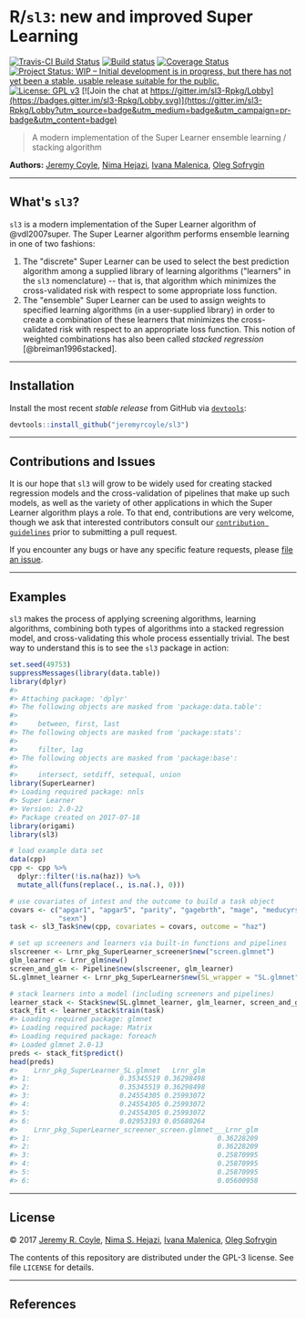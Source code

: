 
<!-- README.md is generated from README.Rmd. Please edit that file -->
R/`sl3`: new and improved Super Learning
========================================

[![Travis-CI Build Status](https://travis-ci.org/jeremyrcoyle/sl3.svg?branch=master)](https://travis-ci.org/jeremyrcoyle/sl3) [![Build status](https://ci.appveyor.com/api/projects/status/25reu5wdhrwj9qgy?svg=true)](https://ci.appveyor.com/project/jeremyrcoyle/sl3) [![Coverage Status](https://img.shields.io/codecov/c/github/jeremyrcoyle/sl3/master.svg)](https://codecov.io/github/jeremyrcoyle/sl3?branch=master) [![Project Status: WIP – Initial development is in progress, but there has not yet been a stable, usable release suitable for the public.](http://www.repostatus.org/badges/latest/wip.svg)](http://www.repostatus.org/#wip) [![License: GPL v3](https://img.shields.io/badge/License-GPL%20v3-blue.svg)](http://www.gnu.org/licenses/gpl-3.0) [![Join the chat at https://gitter.im/sl3-Rpkg/Lobby](https://badges.gitter.im/sl3-Rpkg/Lobby.svg)](https://gitter.im/sl3-Rpkg/Lobby?utm_source=badge&utm_medium=badge&utm_campaign=pr-badge&utm_content=badge)

> A modern implementation of the Super Learner ensemble learning / stacking algorithm

**Authors:** [Jeremy Coyle](https://github.com/jeremyrcoyle), [Nima Hejazi](https://github.com/nhejazi), [Ivana Malenica](https://github.com/podTockom), [Oleg Sofrygin](https://github.com/osofr)

------------------------------------------------------------------------

What's `sl3`?
-------------

`sl3` is a modern implementation of the Super Learner algorithm of @vdl2007super. The Super Learner algorithm performs ensemble learning in one of two fashions:

1.  The "discrete" Super Learner can be used to select the best prediction algorithm among a supplied library of learning algorithms ("learners" in the `sl3` nomenclature) -- that is, that algorithm which minimizes the cross-validated risk with respect to some appropriate loss function.
2.  The "ensemble" Super Learner can be used to assign weights to specified learning algorithms (in a user-supplied library) in order to create a combination of these learners that minimizes the cross-validated risk with respect to an appropriate loss function. This notion of weighted combinations has also been called *stacked regression* \[@breiman1996stacked\].

------------------------------------------------------------------------

Installation
------------

<!--
For standard use, we recommend installing the package from
[CRAN](https://cran.r-project.org/) via


```r
install.packages("sl3")
```
-->
Install the most recent *stable release* from GitHub via [`devtools`](https://www.rstudio.com/products/rpackages/devtools/):

``` r
devtools::install_github("jeremyrcoyle/sl3")
```

------------------------------------------------------------------------

Contributions and Issues
------------------------

It is our hope that `sl3` will grow to be widely used for creating stacked regression models and the cross-validation of pipelines that make up such models, as well as the variety of other applications in which the Super Learner algorithm plays a role. To that end, contributions are very welcome, though we ask that interested contributors consult our [`contribution guidelines`](https://github.com/jeremyrcoyle/sl3/blob/master/CONTRIBUTING.md) prior to submitting a pull request.

If you encounter any bugs or have any specific feature requests, please [file an issue](https://github.com/jeremyrcoyle/sl3/issues).

------------------------------------------------------------------------

Examples
--------

`sl3` makes the process of applying screening algorithms, learning algorithms, combining both types of algorithms into a stacked regression model, and cross-validating this whole process essentially trivial. The best way to understand this is to see the `sl3` package in action:

``` r
set.seed(49753)
suppressMessages(library(data.table))
library(dplyr)
#> 
#> Attaching package: 'dplyr'
#> The following objects are masked from 'package:data.table':
#> 
#>     between, first, last
#> The following objects are masked from 'package:stats':
#> 
#>     filter, lag
#> The following objects are masked from 'package:base':
#> 
#>     intersect, setdiff, setequal, union
library(SuperLearner)
#> Loading required package: nnls
#> Super Learner
#> Version: 2.0-22
#> Package created on 2017-07-18
library(origami)
library(sl3)

# load example data set
data(cpp)
cpp <- cpp %>%
  dplyr::filter(!is.na(haz)) %>%
  mutate_all(funs(replace(., is.na(.), 0)))

# use covariates of intest and the outcome to build a task object
covars <- c("apgar1", "apgar5", "parity", "gagebrth", "mage", "meducyrs",
            "sexn")
task <- sl3_Task$new(cpp, covariates = covars, outcome = "haz")

# set up screeners and learners via built-in functions and pipelines
slscreener <- Lrnr_pkg_SuperLearner_screener$new("screen.glmnet")
glm_learner <- Lrnr_glm$new()
screen_and_glm <- Pipeline$new(slscreener, glm_learner)
SL.glmnet_learner <- Lrnr_pkg_SuperLearner$new(SL_wrapper = "SL.glmnet")

# stack learners into a model (including screeners and pipelines)
learner_stack <- Stack$new(SL.glmnet_learner, glm_learner, screen_and_glm)
stack_fit <- learner_stack$train(task)
#> Loading required package: glmnet
#> Loading required package: Matrix
#> Loading required package: foreach
#> Loaded glmnet 2.0-13
preds <- stack_fit$predict()
head(preds)
#>    Lrnr_pkg_SuperLearner_SL.glmnet   Lrnr_glm
#> 1:                      0.35345519 0.36298498
#> 2:                      0.35345519 0.36298498
#> 3:                      0.24554305 0.25993072
#> 4:                      0.24554305 0.25993072
#> 5:                      0.24554305 0.25993072
#> 6:                      0.02953193 0.05680264
#>    Lrnr_pkg_SuperLearner_screener_screen.glmnet___Lrnr_glm
#> 1:                                              0.36228209
#> 2:                                              0.36228209
#> 3:                                              0.25870995
#> 4:                                              0.25870995
#> 5:                                              0.25870995
#> 6:                                              0.05600958
```

------------------------------------------------------------------------

License
-------

© 2017 [Jeremy R. Coyle](https://github.com/jeremyrcoyle), [Nima S. Hejazi](https://github.com/nhejazi), [Ivana Malenica](https://github.com/podTockom), [Oleg Sofrygin](https://github.com/osofr)

The contents of this repository are distributed under the GPL-3 license. See file `LICENSE` for details.

------------------------------------------------------------------------

References
----------
